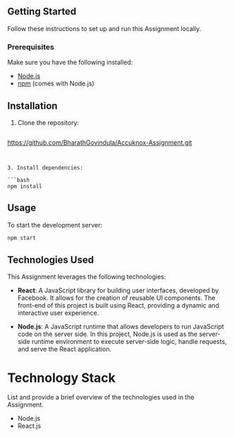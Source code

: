 ## Getting Started
Follow these instructions to set up and run this Assignment locally.

### Prerequisites

Make sure you have the following installed:

- [Node.js](https://nodejs.org/)
- [npm](https://www.npmjs.com/) (comes with Node.js)

## Installation

1. Clone the repository:

   ```bash
  https://github.com/BharathGovindula/Accuknox-Assignment.git
   ```


3. Install dependencies:

   ```bash
   npm install
   ```

## Usage

To start the development server:

```bash
npm start
```


## Technologies Used

This Assignment leverages the following technologies:


- **React**: A JavaScript library for building user interfaces, developed by Facebook. It allows for the creation of reusable UI components. The front-end of this project is built using React, providing a dynamic and interactive user experience.

- **Node.js**: A JavaScript runtime that allows developers to run JavaScript code on the server side. In this project, Node.js is used as the server-side runtime environment to execute server-side logic, handle requests, and serve the React application.



# Technology Stack
List and provide a brief overview of the technologies used in the Assignment.

- Node.js
- React.js

